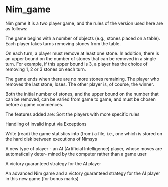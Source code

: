 # Nim_game
Nim game
It is a two player game, and the rules of the version used
here are as follows:

The game begins with a number of objects (e.g., stones placed on a table).
Each player takes turns removing stones from the table.

On each turn, a player must remove at least one stone. In addition, there is an upper bound on
the number of stones that can be removed in a single turn. For example, if this upper bound is 3,
a player has the choice of removing 1, 2 or 3 stones on each turn.

The game ends when there are no more stones remaining. The player who removes the last stone,
loses. The other player is, of course, the winner.

Both the initial number of stones, and the upper bound on the number that can be removed, can
be varied from game to game, and must be chosen before a game commences.


The features added are:
Sort the players with more specific rules

Handling of invalid input via Exceptions

Write (read) the game statistics into (from) a file, i.e., one which is stored on the hard disk between
executions of Nimsys

A new type of player - an AI (Artificial Intelligence) player, whose moves are automatically deter-
mined by the computer rather than a game user

A victory guaranteed strategy for the AI player

An advanced Nim game and a victory guaranteed strategy for the AI player in this new game (for
bonus marks)
